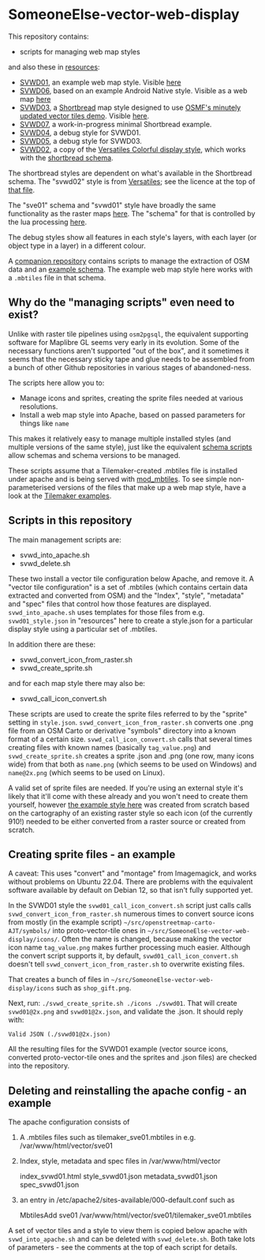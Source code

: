 # SomeoneElse-vector-web-display

This repository contains:

* scripts for managing web map styles

and also these in [resources](https://github.com/SomeoneElseOSM/SomeoneElse-vector-web-display/tree/main/resources):

* [SVWD01](https://github.com/SomeoneElseOSM/SomeoneElse-vector-web-display/blob/main/resources/README_svwd01.md), an example web map style.  Visible [here](https://map.atownsend.org.uk/vector/index.html#8/54.031/-1.661)
* [SVWD06](https://github.com/SomeoneElseOSM/SomeoneElse-vector-web-display/blob/main/resources/README_svwd06.md), based on an example Android Native style.  Visible as a web map [here](https://map.atownsend.org.uk/vector/index_svwd06.html#10/53.995/-1.2908)
* [SVWD03](https://github.com/SomeoneElseOSM/SomeoneElse-vector-web-display/blob/main/resources/README_svwd03.md), a [Shortbread](https://shortbread-tiles.org/schema/1.0/) map style designed to use [OSMF's minutely updated vector tiles demo](https://community.openstreetmap.org/t/minutely-updated-vector-tiles-demo/110121).  Visible [here](https://map.atownsend.org.uk/vector/index_osmf_shortbread.html).
* [SVWD07](https://github.com/SomeoneElseOSM/SomeoneElse-vector-web-display/blob/main/resources/README_svwd07.md), a work-in-progress minimal Shortbread example.
* [SVWD04](https://github.com/SomeoneElseOSM/SomeoneElse-vector-web-display/blob/main/resources/README_svwd05.md), a debug style for SVWD01.
* [SVWD05](https://github.com/SomeoneElseOSM/SomeoneElse-vector-web-display/blob/main/resources/README_svwd05.md), a debug style for SVWD03.
* [SVWD02](https://github.com/SomeoneElseOSM/SomeoneElse-vector-web-display/blob/main/resources/svwd02_style.json), a copy of the [Versatiles Colorful display style](https://github.com/versatiles-org/versatiles-style/blob/main/docs/colorful.png), which works with the [shortbread schema](https://shortbread-tiles.org/schema/).

The shortbread styles are dependent on what's available in the Shortbread schema.  The "svwd02" style is from [Versatiles](https://versatiles.org/overview.html); see the licence at the top of [that file](https://github.com/SomeoneElseOSM/SomeoneElse-vector-web-display/blob/main/resources/svwd02_style.json).

The "sve01" schema and "svwd01" style have broadly the same functionality as the raster maps [here](https://map.atownsend.org.uk/maps/map/map.html).  The "schema" for that is controlled by the lua processing [here](https://github.com/SomeoneElseOSM/SomeoneElse-style/blob/master/README.md).

The debug styles show all features in each style's layers, with each layer (or object type in a layer) in a different colour.

A [companion repository](https://github.com/SomeoneElseOSM/SomeoneElse-vector-extract/blob/main/README.md) contains scripts to manage the extraction of OSM data and an [example schema](https://github.com/SomeoneElseOSM/SomeoneElse-vector-extract/blob/main/resources/README_sve01.md).  The example web map style here works with a `.mbtiles` file in that schema.

## Why do the "managing scripts" even need to exist?

Unlike with raster tile pipelines using `osm2pgsql`, the equivalent supporting software for Maplibre GL seems very early in its evolution.  Some of the necessary functions aren't supported "out of the box", and it sometimes it seems that the necessary sticky tape and glue needs to be assembled from a bunch of other Github repositories in various stages of abandoned-ness.

The scripts here allow you to:

* Manage icons and sprites, creating the sprite files needed at various resolutions.
* Install a web map style into Apache, based on passed parameters for things like `name`

This makes it relatively easy to manage multiple installed styles (and multiple versions of the same style), just like the equivalent [schema scripts](https://github.com/SomeoneElseOSM/SomeoneElse-vector-extract/blob/main/README.md) allow schemas and schema versions to be managed.

These scripts assume that a Tilemaker-created .mbtiles file is installed under apache and is being served with [mod_mbtiles](https://github.com/systemed/mod_mbtiles).  To see simple non-parameterised versions of the files that make up a web map style, have a look at the [Tilemaker examples](https://github.com/systemed/tilemaker/tree/master/server/static). 

## Scripts in this repository

The main management scripts are:

* svwd_into_apache.sh
* svwd_delete.sh

These two install a vector tile configuration below Apache, and remove it.  A "vector tile configuration" is a set of .mbtiles (which contains certain data extracted and converted from OSM) and the "Index", "style", "metadata" and "spec" files that control how those features are displayed.  `svwd_into_apache.sh` uses templates for those files from e.g. `svwd01_style.json` in "resources" here to create a style.json for a particular display style using a particular set of .mbtiles.

In addition there are these:

* svwd_convert_icon_from_raster.sh
* svwd_create_sprite.sh

and for each map style there may also be:

* svwd_call_icon_convert.sh

These scripts are used to create the sprite files referred to by the "sprite" setting in `style.json`.  `svwd_convert_icon_from_raster.sh` converts one .png file from an OSM Carto or derivative "symbols" directory into a known format of a certain size.  `svwd_call_icon_convert.sh` calls that several times creating files with known names (basically `tag_value.png`) and `svwd_create_sprite.sh` creates a sprite .json and .png (one row, many icons wide) from that both as `name.png` (which seems to be used on Windows) and `name@2x.png` (which seems to be used on Linux).

A valid set of sprite files are needed.  If you're using an external style it's likely that it'll come with these already and you won't need to create them yourself, however [the example style here](https://github.com/SomeoneElseOSM/SomeoneElse-vector-web-display/blob/main/resources/README_svwd01.md) was created from scratch based on the cartography of an existing raster style so each icon (of the currently 910!) needed to be either converted from a raster source or created from scratch.

## Creating sprite files - an example

A caveat: This uses "convert" and "montage" from Imagemagick, and works without problems on Ubuntu 22.04.  There are problems with the equivalent software available by default on Debian 12, so that isn't fully supported yet.

In the SVWD01 style the `svwd01_call_icon_convert.sh` script just calls calls `svwd_convert_icon_from_raster.sh` numerous times to convert source icons from mostly (in the example script) `~/src/openstreetmap-carto-AJT/symbols/` into proto-vector-tile ones in `~/src/SomeoneElse-vector-web-display/icons/`.  Often the name is changed, because making the vector icon name `tag_value.png` makes further processing much easier.  Although the convert script supports it, by default, `svwd01_call_icon_convert.sh` doesn't tell `svwd_convert_icon_from_raster.sh` to overwrite existing files.

That creates a bunch of files in `~/src/SomeoneElse-vector-web-display/icons` such as `shop_gift.png`.

Next, run: `./svwd_create_sprite.sh ./icons ./svwd01`.  That will create `svwd01@2x.png` and `svwd01@2x.json`, and validate the .json.  It should reply with:

    Valid JSON (./svwd01@2x.json)

All the resulting files for the SVWD01 example (vector source icons, converted proto-vector-tile ones and the sprites and .json files) are checked into the repository.

## Deleting and reinstalling the apache config - an example

The apache configuration consists of

1) A .mbtiles files such as tilemaker_sve01.mbtiles in e.g. /var/www/html/vector/sve01

2) Index, style, metadata and spec files in /var/www/html/vector

    index_svwd01.html
    style_svwd01.json
    metadata_svwd01.json
    spec_svwd01.json

3) an entry in /etc/apache2/sites-available/000-default.conf such as

    MbtilesAdd sve01 /var/www/html/vector/sve01/tilemaker_sve01.mbtiles

A set of vector tiles and a style to view them is copied below apache with `svwd_into_apache.sh` and can be deleted with `svwd_delete.sh`.  Both take lots of parameters - see the comments at the top of each script for details.

